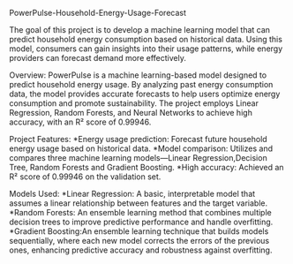 PowerPulse-Household-Energy-Usage-Forecast


The goal of this project is to develop a machine learning model that can predict household energy consumption based on
historical data. Using this model, consumers can gain insights into their usage patterns, while energy providers can
forecast demand more effectively.

Overview:
      PowerPulse is a machine learning-based model designed to predict household energy usage. By analyzing past energy 
consumption data, the model provides accurate forecasts to help users optimize energy consumption and promote sustainability. 
The project employs Linear Regression, Random Forests, and Neural Networks to achieve high accuracy, with an R² score of 0.99946.

Project Features:
      *Energy usage prediction: Forecast future household energy usage based on historical data.
      *Model comparison: Utilizes and compares three machine learning models—Linear Regression,Decision Tree, Random Forests and Gradient Boosting.
      *High accuracy: Achieved an R² score of 0.99946 on the validation set.

Models Used:
       *Linear Regression: A basic, interpretable model that assumes a linear relationship between features and the target variable.
       *Random Forests: An ensemble learning method that combines multiple decision trees to improve predictive performance and handle overfitting. 
       *Gradient Boosting:An ensemble learning technique that builds models sequentially, where each new model corrects the errors of the previous ones,
                         enhancing predictive accuracy and robustness against overfitting.
